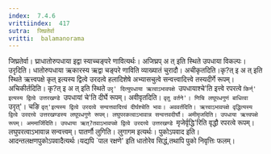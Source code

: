 ```yaml
---
index:  7.4.6
vrittiindex:  417
sutra:  जिघ्रतेर्वा
vritti:  balamanorama 
---
```


जिघ्रतेर्वा। घ्राधातोरुपधाया इद्वा स्याच्चङ्परे णावित्यर्थः। अजिघ्रप् अ त् इति स्थिते उपधाया विकल्पः। उरृदिति। धातोरुपधाया ऋकारस्य ऋद्वा चङ्परे णाविति व्याख्यातं चुरादौ। अचीकृतदिति।कृ?त् इ अ त् इति स्थिते ऋत्त्वपक्षे कृत् इत्यस्य द्वित्वे उरदत्वे हलादिशेषे अभ्यासचुत्वे सन्वत्त्वादित्त्वे तस्यदीर्गे रूपम्। अचिकीर्तदिति। कृ?त् इ अ त् इति स्थिते `उरृ' दित्युपधाया ऋत्वाऽभावपक्षे `उपधायाश्चे'ति इत्त्वे रपरत्वे `किर्न्' इत्यस्य द्वित्वे उत्तरखण्डे `उपधायां चे'ति दीर्घे रूपम्। अवीवृतदिति। `वृतु वर्तने'। णिचि लघूपधगुणं बाधित्वा `उरृत्'। चङि `वृत्'इत्यस्य द्वित्वे उरदत्वे सन्वत्तवादित्त्वं दीर्घश्चेति भावः। अववर्तदिति। ऋत्त्वाऽभावपक्षे वृद्धित्यस्य द्वित्वे उरदत्त्वे उत्तरखण्डस्य लघूपधगुणे रूपम्। लघुपरकत्वाऽभावान्न सन्वत्तवदीर्घौ। अमीमृजदिति। उपधाया ऋत्त्वपक्षे रूपम्। अममार्जिदिति। उपधाया ऋत्?तवाऽभावपक्षे द्वित्वे उरदत्त्वे उत्तरखण्डे `मृजेर्वृद्धि'रिति वृद्धौ रपरत्वे रूपम्। लघुपरत्वाऽभावान्न सन्वत्त्वम्। पातर्णौ लुगिति। लुगागम इत्यर्थः। पुकोऽपवाद इति। आदन्तलक्षणपुकोऽपवादैत्यर्थः।यद्यपि `पाल रक्षणे' इति धातोरेव सिद्धं,तथापि पुको निवृत्तिः फलम्।

